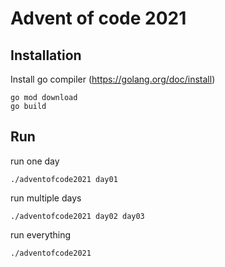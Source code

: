 # Advent of code 2021

## Installation
Install go compiler (https://golang.org/doc/install)
```
go mod download
go build
```
## Run
run one day
```
./adventofcode2021 day01
```
run multiple days
```
./adventofcode2021 day02 day03
```
run everything
```
./adventofcode2021
```
